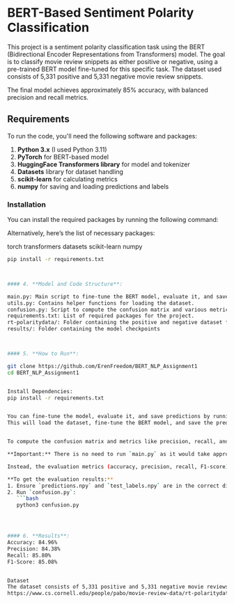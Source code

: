 # BERT-Based Sentiment Polarity Classification

This project is a sentiment polarity classification task using the BERT (Bidirectional Encoder Representations from Transformers) model. The goal is to classify movie review snippets as either positive or negative, using a pre-trained BERT model fine-tuned for this specific task. The dataset used consists of 5,331 positive and 5,331 negative movie review snippets.

The final model achieves approximately 85% accuracy, with balanced precision and recall metrics.


## Requirements

To run the code, you'll need the following software and packages:

1. **Python 3.x** (I used Python 3.11)
2. **PyTorch** for BERT-based model
3. **HuggingFace Transformers library** for model and tokenizer
4. **Datasets** library for dataset handling
5. **scikit-learn** for calculating metrics
6. **numpy** for saving and loading predictions and labels

### Installation
You can install the required packages by running the following command:

Alternatively, here’s the list of necessary packages:

torch
transformers
datasets
scikit-learn
numpy

```bash
pip install -r requirements.txt



#### 4. **Model and Code Structure**:

main.py: Main script to fine-tune the BERT model, evaluate it, and save predictions and labels.
utils.py: Contains helper functions for loading the dataset.
confusion.py: Script to compute the confusion matrix and various metrics based on saved predictions and labels.
requirements.txt: List of required packages for the project.
rt-polaritydata/: Folder containing the positive and negative dataset files (rt-polarity.pos and rt-polarity.neg).
results/: Folder containing the model checkpoints



#### 5. **How to Run**:

git clone https://github.com/ErenFreedom/BERT_NLP_Assignment1
cd BERT_NLP_Assignment1


Install Dependencies:
pip install -r requirements.txt


You can fine-tune the model, evaluate it, and save predictions by running: python3 main.py
This will load the dataset, fine-tune the BERT model, and save the predictions in predictions.npy and the test labels in test_labels.npy.


To compute the confusion matrix and metrics like precision, recall, and F1 score: python3 confusion.py

**Important:** There is no need to run `main.py` as it would take approximately 1.5 hours to complete training and evaluation.

Instead, the evaluation metrics (accuracy, precision, recall, F1-score) can be computed by running the provided `confusion.py` script. The necessary `.npy` files (`predictions.npy` and `test_labels.npy`) are already available in the repository.

**To get the evaluation results:**
1. Ensure `predictions.npy` and `test_labels.npy` are in the correct directory.
2. Run `confusion.py`:
   ```bash
   python3 confusion.py




#### 6. **Results**:
Accuracy: 84.96%
Precision: 84.38%
Recall: 85.80%
F1-Score: 85.08%


Dataset
The dataset consists of 5,331 positive and 5,331 negative movie reviews from Rotten Tomatoes,provided as part of the rt-polaritydata set. Each sample is a single movie review snippet, downcased.
https://www.cs.cornell.edu/people/pabo/movie-review-data/rt-polaritydata.tar.gz.

